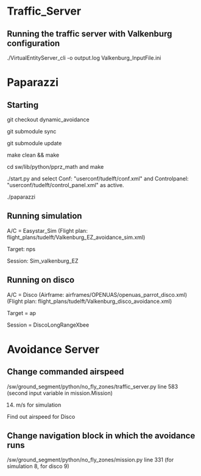 # Traffic_Server
## Running the traffic server with Valkenburg configuration

./VirtualEntityServer_cli -o output.log Valkenburg_InputFile.ini

# Paparazzi 
## Starting

git checkout dynamic_avoidance

git submodule sync

git submodule update

make clean && make

cd sw/lib/python/pprz_math and make

./start.py and select Conf: "userconf/tudelft/conf.xml" and Controlpanel: "userconf/tudelft/control_panel.xml" as active.

./paparazzi

## Running simulation
A/C = Easystar_Sim
(Flight plan: flight_plans/tudelft/Valkenburg_EZ_avoidance_sim.xml)

Target: nps

Session: Sim_valkenburg_EZ

## Running on disco
A/C = Disco 
(Airframe: airframes/OPENUAS/openuas_parrot_disco.xml)
(Flight plan: flight_plans/tudelft/Valkenburg_disco_avoidance.xml)

Target = ap

Session = DiscoLongRangeXbee

# Avoidance Server

## Change commanded airspeed
/sw/ground_segment/python/no_fly_zones/traffic_server.py line 583 (second input variable in mission.Mission)
 
14. m/s for simulation
 
Find out airspeed for Disco

## Change navigation block in which the avoidance runs
/sw/ground_segment/python/no_fly_zones/mission.py line 331 (for simulation 8, for disco 9)
